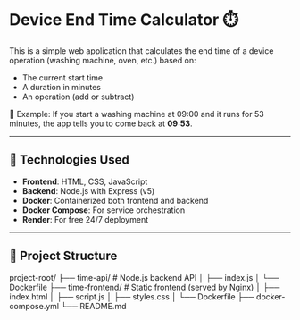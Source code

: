 # Device End Time Calculator ⏱️

This is a simple web application that calculates the end time of a device operation (washing machine, oven, etc.) based on:

- The current start time
- A duration in minutes
- An operation (add or subtract)

🧮 Example: If you start a washing machine at 09:00 and it runs for 53 minutes, the app tells you to come back at **09:53**.

---

## 🧰 Technologies Used

- **Frontend**: HTML, CSS, JavaScript
- **Backend**: Node.js with Express (v5)
- **Docker**: Containerized both frontend and backend
- **Docker Compose**: For service orchestration
- **Render**: For free 24/7 deployment

---

## 📁 Project Structure

project-root/
├── time-api/ # Node.js backend API
│ ├── index.js
│ └── Dockerfile
├── time-frontend/ # Static frontend (served by Nginx)
│ ├── index.html
│ ├── script.js
│ ├── styles.css
│ └── Dockerfile
├── docker-compose.yml
└── README.md

